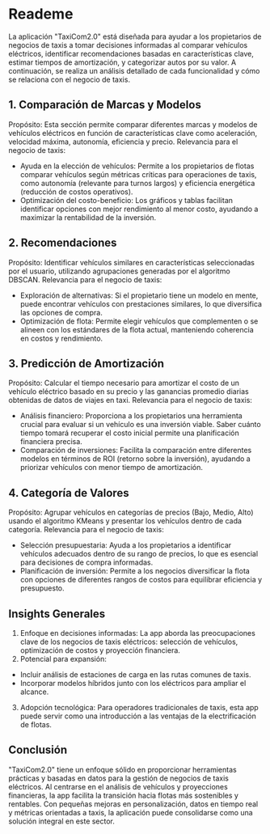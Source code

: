 # Reademe 
La aplicación "TaxiCom2.0" está diseñada para ayudar a los propietarios de negocios de taxis a tomar decisiones informadas al comparar vehículos eléctricos, identificar recomendaciones basadas en características clave, estimar tiempos de amortización, y categorizar autos por su valor. A continuación, se realiza un análisis detallado de cada funcionalidad y cómo se relaciona con el negocio de taxis.

## 1. Comparación de Marcas y Modelos
Propósito: Esta sección permite comparar diferentes marcas y modelos de vehículos eléctricos en función de características clave como aceleración, velocidad máxima, autonomía, eficiencia y precio.
Relevancia para el negocio de taxis:
- Ayuda en la elección de vehículos: Permite a los propietarios de flotas comparar vehículos según métricas críticas para operaciones de taxis, como autonomía (relevante para turnos largos) y eficiencia energética (reducción de costos operativos).
- Optimización del costo-beneficio: Los gráficos y tablas facilitan identificar opciones con mejor rendimiento al menor costo, ayudando a maximizar la rentabilidad de la inversión.

## 2. Recomendaciones
Propósito: Identificar vehículos similares en características seleccionadas por el usuario, utilizando agrupaciones generadas por el algoritmo DBSCAN.
Relevancia para el negocio de taxis:
- Exploración de alternativas: Si el propietario tiene un modelo en mente, puede encontrar vehículos con prestaciones similares, lo que diversifica las opciones de compra.
- Optimización de flota: Permite elegir vehículos que complementen o se alineen con los estándares de la flota actual, manteniendo coherencia en costos y rendimiento.

## 3. Predicción de Amortización
Propósito: Calcular el tiempo necesario para amortizar el costo de un vehículo eléctrico basado en su precio y las ganancias promedio diarias obtenidas de datos de viajes en taxi.
Relevancia para el negocio de taxis:
- Análisis financiero: Proporciona a los propietarios una herramienta crucial para evaluar si un vehículo es una inversión viable. Saber cuánto tiempo tomará recuperar el costo inicial permite una planificación financiera precisa.
- Comparación de inversiones: Facilita la comparación entre diferentes modelos en términos de ROI (retorno sobre la inversión), ayudando a priorizar vehículos con menor tiempo de amortización.

## 4. Categoría de Valores
Propósito: Agrupar vehículos en categorías de precios (Bajo, Medio, Alto) usando el algoritmo KMeans y presentar los vehículos dentro de cada categoría.
Relevancia para el negocio de taxis:
- Selección presupuestaria: Ayuda a los propietarios a identificar vehículos adecuados dentro de su rango de precios, lo que es esencial para decisiones de compra informadas.
- Planificación de inversión: Permite a los negocios diversificar la flota con opciones de diferentes rangos de costos para equilibrar eficiencia y presupuesto.

## Insights Generales

1. Enfoque en decisiones informadas: La app aborda las preocupaciones clave de los negocios de taxis eléctricos: selección de vehículos, optimización de costos y proyección financiera.
2. Potencial para expansión:
- Incluir análisis de estaciones de carga en las rutas comunes de taxis.
- Incorporar modelos híbridos junto con los eléctricos para ampliar el alcance.
3. Adopción tecnológica: Para operadores tradicionales de taxis, esta app puede servir como una introducción a las ventajas de la electrificación de flotas.

## Conclusión
"TaxiCom2.0" tiene un enfoque sólido en proporcionar herramientas prácticas y basadas en datos para la gestión de negocios de taxis eléctricos. Al centrarse en el análisis de vehículos y proyecciones financieras, la app facilita la transición hacia flotas más sostenibles y rentables. Con pequeñas mejoras en personalización, datos en tiempo real y métricas orientadas a taxis, la aplicación puede consolidarse como una solución integral en este sector.
